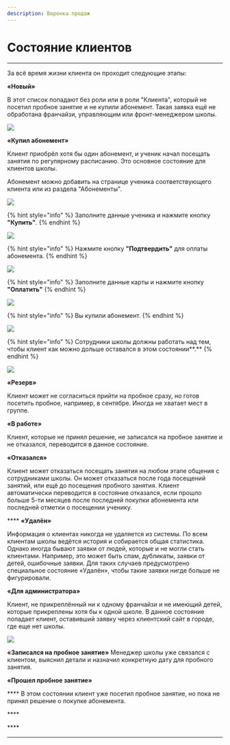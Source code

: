 ```yaml
---
description: Воронка продаж
---
```


# Состояние клиентов

****

За всё время жизни клиента он проходит следующие этапы:

&#x20; **«Новый»**

В этот список попадают без роли или в роли "Клиента", который не посетил пробное занятие и не купили абонемент. Такая заявка ещё не обработана франчайзи, управляющим или фронт-менеджером школы.

![](../.gitbook/assets/Screenshot\_332.png)

**«Купил абонемент»**

Клиент приобрёл хотя бы один абонемент, и ученик начал посещать занятия по регулярному расписанию. Это основное состояние для клиентов школы.&#x20;

Абонемент можно добавить на странице ученика соответствующего клиента или из раздела "Абонементы".&#x20;

![](<../.gitbook/assets/Screenshot\_338 (2) (3).png>)

{% hint style="info" %}
Заполните данные ученика и нажмите кнопку **"Купить"**.
{% endhint %}

![](../.gitbook/assets/Screenshot\_339.png)

{% hint style="info" %}
Нажмите кнопку **"Подтвердить"** для оплаты абонемента.
{% endhint %}

![](../.gitbook/assets/Screenshot\_340.png)

{% hint style="info" %}
Заполните данные карты и нажмите кнопку **"Оплатить"**
{% endhint %}

![](<../.gitbook/assets/Screenshot\_346 (1).png>)

{% hint style="info" %}
Вы купили абонемент.
{% endhint %}

![](<../.gitbook/assets/Screenshot\_341 (2).png>)

{% hint style="info" %}
Сотрудники школы должны работать над тем, чтобы клиент как можно дольше оставался в этом состоянии**.**
{% endhint %}

![](<../.gitbook/assets/Screenshot\_342 (2).png>)

**«Резерв»**&#x20;

Клиент может не согласиться прийти на пробное сразу, но готов посетить пробное, например, в сентябре. Иногда не хватает мест в группе.&#x20;

&#x20; **«В работе»**

Клиент, которые не принял решение, не записался на пробное занятие и не отказался, переводится в данное состояние.

&#x20;**«Отказался»**&#x20;

Клиент может отказаться посещать занятия на любом этапе общения с сотрудниками школы. Он может отказаться после года посещений занятий, или ещё до посещения пробного занятия. Клиент автоматически переводится в состояние отказался, если прошло больше 5-ти месяцев после последней покупки абонемента или последней отметки о посещении ученику.

&#x20; ****  **«Удалён»**&#x20;

Информация о клиентах никогда не удаляется из системы. По всем клиентам школы ведётся история и собирается общая статистика. Однако иногда бывают заявки от людей, которые и не могли стать клиентами. Например, это может быть спам, дубликаты, заявки от детей, ошибочные заявки. Для таких случаев предусмотрено специальное состояние «Удалён», чтобы такие заявки нигде больше не фигурировали.







**«Для администратора»**

Клиент, не прикреплённый ни к одному франчайзи и не имеющий детей, которые прикреплены хотя бы к одной школе. В данное состояние попадает клиент, оставивший заявку через клиентский сайт в городе, где еще нет школы.

![](../.gitbook/assets/Screenshot\_347.png)



&#x20;  **«Записался на пробное занятие»** Менеджер школы уже связался с клиентом, выяснил детали и назначил конкретную дату для пробного занятия.

&#x20; **«Прошел пробное занятие»**

&#x20;**** В этом состоянии клиент уже посетил пробное занятие, но пока не принял решение о покупке абонемента.

&#x20;****&#x20;

&#x20;****&#x20;

****

